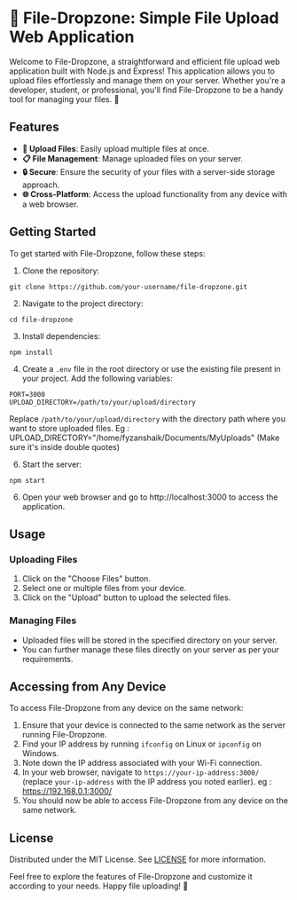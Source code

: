 # 🚀 File-Dropzone: Simple File Upload Web Application

Welcome to File-Dropzone, a straightforward and efficient file upload web application built with Node.js and Express! This application allows you to upload files effortlessly and manage them on your server. Whether you're a developer, student, or professional, you'll find File-Dropzone to be a handy tool for managing your files. 📁

## Features

- **📁 Upload Files**: Easily upload multiple files at once.
- **📋 File Management**: Manage uploaded files on your server.
- **🔒 Secure**: Ensure the security of your files with a server-side storage approach.
- **🌐 Cross-Platform**: Access the upload functionality from any device with a web browser.

## Getting Started

To get started with File-Dropzone, follow these steps:

1. Clone the repository:
```
git clone https://github.com/your-username/file-dropzone.git
```
2. Navigate to the project directory:
```
cd file-dropzone
```
3. Install dependencies:
```
npm install
```
4. Create a `.env` file in the root directory or use the existing file present in your project. Add the following variables:
```
PORT=3000
UPLOAD_DIRECTORY=/path/to/your/upload/directory
```
Replace `/path/to/your/upload/directory` with the directory path where you want to store uploaded files.
Eg : UPLOAD_DIRECTORY="/home/fyzanshaik/Documents/MyUploads" (Make sure it's inside double quotes)

6. Start the server:
```
npm start
```
6. Open your web browser and go to http://localhost:3000 to access the application.

## Usage

### Uploading Files

1. Click on the "Choose Files" button.
2. Select one or multiple files from your device.
3. Click on the "Upload" button to upload the selected files.

### Managing Files

- Uploaded files will be stored in the specified directory on your server.
- You can further manage these files directly on your server as per your requirements.

## Accessing from Any Device

To access File-Dropzone from any device on the same network:

1. Ensure that your device is connected to the same network as the server running File-Dropzone.
2. Find your IP address by running `ifconfig` on Linux or `ipconfig` on Windows.
3. Note down the IP address associated with your Wi-Fi connection.
4. In your web browser, navigate to `https://your-ip-address:3000/` (replace `your-ip-address` with the IP address you noted earlier).
   eg : https://192.168.0.1:3000/
6. You should now be able to access File-Dropzone from any device on the same network.
## License

Distributed under the MIT License. See [LICENSE](LICENSE) for more information.

Feel free to explore the features of File-Dropzone and customize it according to your needs. Happy file uploading! 🚀
